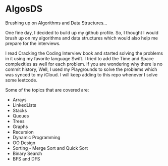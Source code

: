 # AlgosDS
Brushing up on Algorithms and Data Structures...

One fine day, I decided to build up my github profile. So, I thought I would brush up on my algorithms and data structures which would also help me prepare for the interviews.

I read Cracking the Coding Interview book and started solving the problems in it using my favorite language Swift. I tried to add the Time and Space complexities as well for each problem.
If you are wondering why there is no commit history, Well, I used my Playgrounds to solve the problems which was synced to my iCloud.
I will keep adding to this repo whenever I solve some leetcode.


Some of the topics that are covered are:

  - Arrays
  - LinkedLists
  - Stacks
  - Queues
  - Trees
  - Graphs
  - Recursion
  - Dynamic Programming 
  - OO Design
  - Sorting - Merge Sort and Quick Sort
  - Binary Search
  - BFS and DFS
